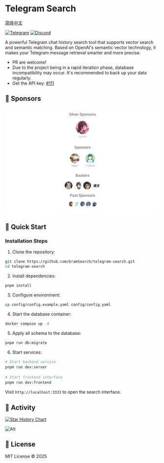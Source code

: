 # Telegram Search

[简体中文](./README.md)

[![Telegram](https://img.shields.io/badge/Telegram-2CA5E0?style=for-the-badge&logo=telegram&logoColor=white)](https://t.me/+Gs3SH2qAPeFhYmU9)
[![Discord](https://dcbadge.limes.pink/api/server/NzYsmJSgCT)](https://discord.gg/NzYsmJSgCT)

A powerful Telegram chat history search tool that supports vector search and semantic matching. Based on OpenAI's semantic vector technology, it makes your Telegram message retrieval smarter and more precise.

- PR are welcome!
- Due to the project being in a rapid iteration phase, database incompatibility may occur. It's recommended to back up your data regularly.
- Get the API key: [#111](https://github.com/GramSearch/telegram-search/issues/111)

## 💖 Sponsors

![Sponsors](https://github.com/luoling8192/luoling8192/raw/master/sponsorkit/sponsors.svg)

## 🚀 Quick Start

### Installation Steps

1. Clone the repository:

```bash
git clone https://github.com/GramSearch/telegram-search.git
cd telegram-search
```

2. Install dependencies:

```bash
pnpm install
```

3. Configure environment:

```bash
cp config/config.example.yaml config/config.yaml
```

4. Start the database container:

```bash
docker compose up -d
```

5. Apply all schema to the database:

```bash
pnpm run db:migrate
```

6. Start services:

```bash
# Start backend service
pnpm run dev:server

# Start frontend interface
pnpm run dev:frontend
```

Visit `http://localhost:3333` to open the search interface.

## 🚀 Activity

[![Star History Chart](https://api.star-history.com/svg?repos=luoling8192/telegram-search&type=Date)](https://star-history.com/#luoling8192/telegram-search&Date)

![Alt](https://repobeats.axiom.co/api/embed/c0fe5f057a33ce830a632c6ae421433f50e9083f.svg "Repobeats analytics image")

## 📝 License

MIT License © 2025
